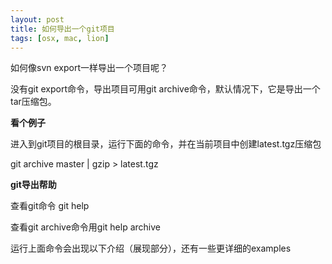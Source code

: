 ```yaml
---
layout: post
title: 如何导出一个git项目 
tags: [osx, mac, lion]
---
```


如何像svn export一样导出一个项目呢？

没有git export命令，导出项目可用git archive命令，默认情况下，它是导出一个tar压缩包。

**看个例子**

进入到git项目的根目录，运行下面的命令，并在当前项目中创建latest.tgz压缩包

git archive master | gzip > latest.tgz

**git导出帮助**

查看git命令 git help

查看git archive命令用git help archive

运行上面命令会出现以下介绍（展现部分），还有一些更详细的examples
